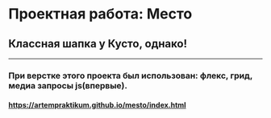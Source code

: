 # Проектная работа: __Место__
## Классная шапка у Кусто, однако!
---
### При верстке этого проекта был использован: флекс, грид, медиа запросы js(впервые).
#### https://artempraktikum.github.io/mesto/index.html
